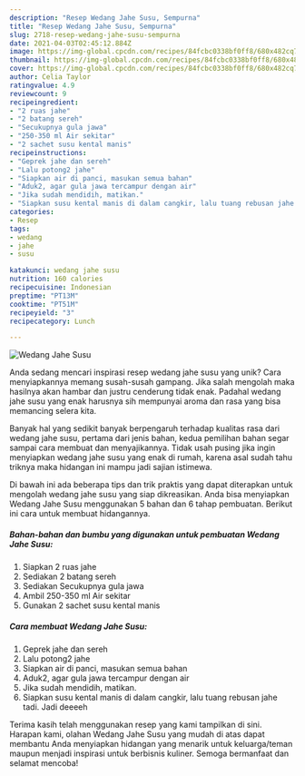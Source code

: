 ```yaml
---
description: "Resep Wedang Jahe Susu, Sempurna"
title: "Resep Wedang Jahe Susu, Sempurna"
slug: 2718-resep-wedang-jahe-susu-sempurna
date: 2021-04-03T02:45:12.884Z
image: https://img-global.cpcdn.com/recipes/84fcbc0338bf0ff8/680x482cq70/wedang-jahe-susu-foto-resep-utama.jpg
thumbnail: https://img-global.cpcdn.com/recipes/84fcbc0338bf0ff8/680x482cq70/wedang-jahe-susu-foto-resep-utama.jpg
cover: https://img-global.cpcdn.com/recipes/84fcbc0338bf0ff8/680x482cq70/wedang-jahe-susu-foto-resep-utama.jpg
author: Celia Taylor
ratingvalue: 4.9
reviewcount: 9
recipeingredient:
- "2 ruas jahe"
- "2 batang sereh"
- "Secukupnya gula jawa"
- "250-350 ml Air sekitar"
- "2 sachet susu kental manis"
recipeinstructions:
- "Geprek jahe dan sereh"
- "Lalu potong2 jahe"
- "Siapkan air di panci, masukan semua bahan"
- "Aduk2, agar gula jawa tercampur dengan air"
- "Jika sudah mendidih, matikan."
- "Siapkan susu kental manis di dalam cangkir, lalu tuang rebusan jahe tadi. Jadi deeeeh"
categories:
- Resep
tags:
- wedang
- jahe
- susu

katakunci: wedang jahe susu 
nutrition: 160 calories
recipecuisine: Indonesian
preptime: "PT13M"
cooktime: "PT51M"
recipeyield: "3"
recipecategory: Lunch

---
```



![Wedang Jahe Susu](https://img-global.cpcdn.com/recipes/84fcbc0338bf0ff8/680x482cq70/wedang-jahe-susu-foto-resep-utama.jpg)

Anda sedang mencari inspirasi resep wedang jahe susu yang unik? Cara menyiapkannya memang susah-susah gampang. Jika salah mengolah maka hasilnya akan hambar dan justru cenderung tidak enak. Padahal wedang jahe susu yang enak harusnya sih mempunyai aroma dan rasa yang bisa memancing selera kita.



Banyak hal yang sedikit banyak berpengaruh terhadap kualitas rasa dari wedang jahe susu, pertama dari jenis bahan, kedua pemilihan bahan segar sampai cara membuat dan menyajikannya. Tidak usah pusing jika ingin menyiapkan wedang jahe susu yang enak di rumah, karena asal sudah tahu triknya maka hidangan ini mampu jadi sajian istimewa.


Di bawah ini ada beberapa tips dan trik praktis yang dapat diterapkan untuk mengolah wedang jahe susu yang siap dikreasikan. Anda bisa menyiapkan Wedang Jahe Susu menggunakan 5 bahan dan 6 tahap pembuatan. Berikut ini cara untuk membuat hidangannya.

<!--inarticleads1-->

##### Bahan-bahan dan bumbu yang digunakan untuk pembuatan Wedang Jahe Susu:

1. Siapkan 2 ruas jahe
1. Sediakan 2 batang sereh
1. Sediakan Secukupnya gula jawa
1. Ambil 250-350 ml Air sekitar
1. Gunakan 2 sachet susu kental manis




<!--inarticleads2-->

##### Cara membuat Wedang Jahe Susu:

1. Geprek jahe dan sereh
1. Lalu potong2 jahe
1. Siapkan air di panci, masukan semua bahan
1. Aduk2, agar gula jawa tercampur dengan air
1. Jika sudah mendidih, matikan.
1. Siapkan susu kental manis di dalam cangkir, lalu tuang rebusan jahe tadi. Jadi deeeeh




Terima kasih telah menggunakan resep yang kami tampilkan di sini. Harapan kami, olahan Wedang Jahe Susu yang mudah di atas dapat membantu Anda menyiapkan hidangan yang menarik untuk keluarga/teman maupun menjadi inspirasi untuk berbisnis kuliner. Semoga bermanfaat dan selamat mencoba!
